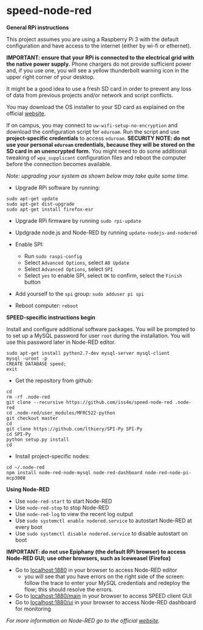 # speed-node-red

**General RPi instructions**

This project assumes you are using a Raspberry Pi 3 with the default configuration and
have access to the internet (either by wi-fi or ethernet).

**IMPORTANT: ensure that your RPi is connected to the electrical grid with the native power supply.**
Phone chargers do not provide sufficient power and, if you use one, you will see a yellow thunderbolt
warning icon in the upper right corner of your desktop.

It might be a good idea to use a fresh SD card in order to prevent
any loss of data from previous projects and/or network and script conflicts.

You may download the OS installer to your SD card as explained on
the official [website](https://www.raspberrypi.org/downloads/noobs/).

If on campus, you may connect to `uw-wifi-setup-no-encryption` and download the configuration script for `eduroam`.
Run the script and use **project-specific credentials** to access `eduroam`.
**SECURITY NOTE: do not use your personal `eduroam` credentials, because they will be stored on the SD card in an unencrypted form.**
You might need to do some additional tweaking  of `wpa_supplicant` configuration files
and reboot the computer before the connection becomes available.

*Note: upgrading your system as shown below may take quite some time.*

* Upgrade RPi software by running:
```
sudo apt-get update
sudo apt-get dist-upgrade
sudo apt-get install firefox-esr
```

* Upgrade RPi firmware by running `sudo rpi-update`

* Updgrade node.js and Node-RED by running `update-nodejs-and-nodered`
* Enable SPI:
  * Run `sudo raspi-config`
  * Select `Advanced Options`, select `A0 Update`
  * Select `Advanced Options`, select `SPI`
  * Select `yes` to enable SPI, select `OK` to confirm, select the `Finish` button
* Add yourself to the `spi` group: `sudo adduser pi spi`
* Reboot computer: `reboot`

**SPEED-specific instructions begin**

Install and configure additional software packages.
You will be prompted to to set up a MySQL password for user `root` during the installation.
You will use this password later in Node-RED editor.
```
sudo apt-get install python2.7-dev mysql-server mysql-client
mysql -uroot -p
CREATE DATABASE speed;
exit
```

* Get the repository from github:
```
cd
rm -rf .node-red
git clone --recursive https://github.com/iss4e/speed-node-red .node-red
cd .node-red/user_modules/MFRC522-python
git checkout master
cd
git clone https://github.com/lthiery/SPI-Py SPI-Py
cd SPI-Py
python setup.py install
cd
```

* Install project-specific nodes:
```
cd ~/.node-red
npm install node-red-node-mysql node-red-dashboard node-red-node-pi-mcp3008
```

**Using Node-RED**
* Use `node-red-start` to start Node-RED
* Use `node-red-stop` to stop Node-RED
* Use `node-red-log` to view the recent log output
* Use `sudo systemctl enable nodered.service` to autostart Node-RED at every boot
* Use `sudo systemctl disable nodered.service` to disable autostart on boot

**IMPORTANT: do not use Epiphany (the default RPi browser) to access Node-RED GUI; use other browsers, such as Iceweasel (Firefox)**
* Go to [localhost:1880](http://localhost:1880) in your browser to access Node-RED editor
  * you will see that you have errors on the right side of the screen: follow the trace to enter your MySQL credentials and redeploy the flow; this should resolve the errors.
* Go to [localhost:1880/main](http://localhost:1880/main) in your browser to access SPEED client GUI
* Go to [localhost:1880/ui](http://localhost:1880/ui) in your browser to access Node-RED dashboard for monitoring

*For more information on Node-RED go to the official [website](https://nodered.org/).*
